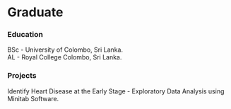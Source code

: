 # Graduate

### Education
BSc - University of Colombo, Sri Lanka. <br>
AL - Royal College Colombo, Sri Lanka.

### Projects
Identify Heart Disease at the Early Stage - Exploratory Data Analysis using Minitab Software.
